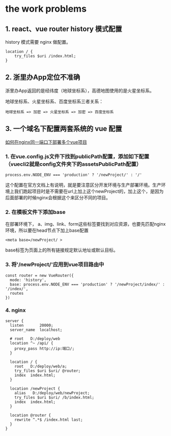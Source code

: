 # the work problems

## 1. react、vue router history 模式配置
history 模式需要 nginx 做配置。
```
location / {
    try_files $uri /index.html;
}
```

## 2. 浙里办App定位不准确
浙里办App返回的是经纬度（地球坐标系），高德地图使用的是火星坐标系。

地球坐标系、火星坐标系、百度坐标系三者关系：
```
地球坐标系 => 加密 => 火星坐标系 => 加密 => 百度坐标系
```

## 3. 一个域名下配置两套系统的 vue 配置
[如何在nginx同一端口下部署多个vue项目](https://my.oschina.net/u/4612980/blog/4514593)
### 1. 在vue.config.js文件下找到publicPath配置，添加如下配置（vuecli2就是config文件夹下的assetsPublicPath配置）
```
process.env.NODE_ENV === 'production' ? '/newProject/' : '/'
```
这个配置在官方文档上有说明，就是要注意区分开发环境与生产部署环境。生产环境上我们跑起项目时是不需要在url上加上这个newProject的，加上这个，是因为后面部署的时候nginx会根据这个来区分不同的项目。

### 2. 在模板文件下添加base
在部署环境下， a、img、link、form这些标签要找到对应资源，也要先匹配nginx环境，所以要在head节点下加上base配置
```
<meta base=/newProject/ >
```
base标签为页面上的所有链接规定默认地址或默认目标。

### 3. 将'/newProject/'应用到vue项目路由中
```{3}
const router = new VueRouter({
  mode: 'history',
  base: process.env.NODE_ENV === 'production' ? '/newProject/index/' : '/index/',
  routes
})
```

### 4. nginx
```{16,17,18,19,20}
server {
  listen       20000;
  server_name  localhost;
        
  # root   D:/deploy/web
  location ^~ /api/ {
    proxy_pass http://ip:端口/;
  }
  
  location / {
    root   D:/deploy/web/a;
    try_files $uri $uri/ @router;
    index  index.html;
  }
  
  location /newProject {
    alias   D:/deploy/web/newProject;
    try_files $uri $uri/ /b/index.html;
    index  index.html;
  }
  
  location @router {
    rewrite ^.*$ /index.html last;
  }
}
```
